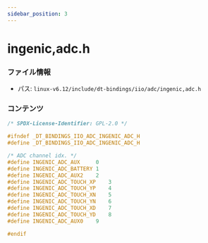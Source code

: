 ```yaml
---
sidebar_position: 3
---
```

# ingenic,adc.h

### ファイル情報

- パス: `linux-v6.12/include/dt-bindings/iio/adc/ingenic,adc.h`

### コンテンツ

```h
/* SPDX-License-Identifier: GPL-2.0 */

#ifndef _DT_BINDINGS_IIO_ADC_INGENIC_ADC_H
#define _DT_BINDINGS_IIO_ADC_INGENIC_ADC_H

/* ADC channel idx. */
#define INGENIC_ADC_AUX		0
#define INGENIC_ADC_BATTERY	1
#define INGENIC_ADC_AUX2	2
#define INGENIC_ADC_TOUCH_XP	3
#define INGENIC_ADC_TOUCH_YP	4
#define INGENIC_ADC_TOUCH_XN	5
#define INGENIC_ADC_TOUCH_YN	6
#define INGENIC_ADC_TOUCH_XD	7
#define INGENIC_ADC_TOUCH_YD	8
#define INGENIC_ADC_AUX0	9

#endif

```
